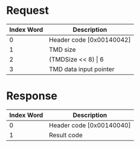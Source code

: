 # Request

| Index Word | Description                |
|------------|----------------------------|
| 0          | Header code \[0x00140042\] |
| 1          | TMD size                   |
| 2          | (TMDSize \<\< 8) \| 6      |
| 3          | TMD data input pointer     |

# Response

| Index Word | Description                |
|------------|----------------------------|
| 0          | Header code \[0x00140040\] |
| 1          | Result code                |